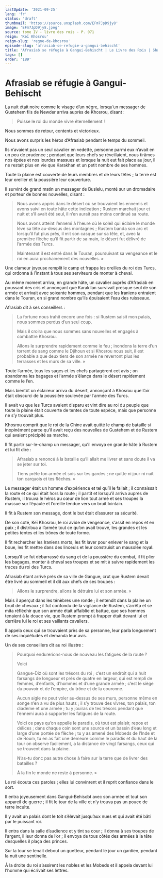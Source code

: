 ```yaml
---
lastUpdate: '2021-09-25'
lang: 'fr'
status: 'draft'
thumbnail: 'https://source.unsplash.com/EFm7JpD9jy8'
image: 'EFm7JpD9jy8.jpeg'
source: tome IV - livre des rois - P. 071
reign: 'Keï Khosrou'
reign-slug: 'regne-de-khosrou'
episode-slug: 'afrasiab-se-refugie-a-gangui-behischt'
title: 'Afrasiab se réfugie à Gangui-Behischt | Le Livre des Rois | Shâhnâmeh'
tags: []
order: '189'
---
```


<!-- LTeX: language=fr -->

# Afrasiab se réfugie à Gangui-Behischt

La nuit était noire comme le visage d’un nègre, lorsqu’un messager de Gustehem fils de Newder arriva auprès de Khosrou, disant :

> Puisse le roi du monde vivre éternellement !

Nous sommes de retour, contents et victorieux.

Nous avons surpris les héros d’Afrasiab pendant le temps du sommeil.

Ils n’avaient pas un seul cavalier en vedette, personne parmi eux n’avait en un peu de prudence ; pendant que leurs chefs se réveillaient, nous tirâmes nos épées et nos lourdes massues et lorsque la nuit eut fait place au jour, il ne restait plus en vie que Karakhan et un petit nombre de ses hommes.

Toute la plaine est couverte de leurs membres et de leurs têtes ; la terre est leur oreiller et la poussière leur couverture.

Il survint de grand matin un messager de Buslelu, monté sur un dromadaire et porteur de bonnes nouvelles, disant :

> Nous avons appris dans le désert où se trouvaient les ennemis et avons suivi en toute hâte cette indication ; Rustem marchait jour et nuit et s’il avait été seul, il n’en aurait pas moins continué sa route.
>
> Nous avons atteint l’ennemi à l’heure où le soleil qui éclaire le monde lève sa tête au-dessus des montagnes ; Rustem banda son arc et lorsqu’il fut plus près, il mit son casque sur sa tête, et, avec la première flèche qu’il fit partir de sa main, le désert fut délivré de l’armée des Turcs.
>
> Maintenant il est entré dans le Touran, poursuivant sa vengeance et le roi en aura prochainement des nouvelles. »

Une clameur joyeuse remplit le camp et frappa les oreilles du roi des Turcs, qui ordonna à l’instant à tous ses serviteurs de monter à cheval.

Au même moment arriva, en grande hâte, un cavalier auprès d’Afrasiab en poussant des cris et annonçant que Karakllan survivait presque seul de son armée et arrivait avec soixante hommes, pendant que les Iraniens entraient dans le Touran, en si grand nombre qu’ils épuisaient l’eau des ruisseaux.

Afrasiab dit à ses conseillers :

> La fortune nous trahit encore une fois : si Rustem saisit mon palais, nous sommes perdus d’un seul coup.
>
> Mais il croira que nous sommes sans nouvelles et engagés à combattre Khosrou.
>
> Allons le surprendre rapidement comme le feu ; inondons la terre d’un torrent de sang comme le Djihoun et si Khosrou nous suit, il est probable a que deux tiers de son armée ne reverront plus les terrasses et les murs de sa ville. »

Toute l’armée, tous les sages et les chefs partagèrent cet avis ; on abandonna les bagages et l’armée s’élança dans le désert rapidement comme le l’en.

Mais bientôt un éclaireur arriva du désert, annonçant à Khosrou que l’air était obscurci de la poussière soulevée par l’armée des Turcs.

Il avait vu que les Turcs avaient disparu et vint dire au roi du peuple que toute la plaine était couverte de tentes de toute espèce, mais que personne ne s’y trouvait plus.

Khosrou comprit que le roi de la Chine avait quitté le champ de bataille si inopinément parce qu’il avait reçu des nouvelles de Gustehem et de Rustem qui avaient précipité sa marche.

Il fit partir sur-le-champ un messager, qu’il envoya en grande hâte à Rustem et lui fit dire :

> Afrasiab a renoncé à la bataille qu’il allait me livrer et sans doute il va se jeter sur toi.
>
> Tiens prête ton armée et sois sur tes gardes ; ne quitte ni jour ni nuit ton carquois et tes flèches. »

Le messager était un homme d’expérience et tel qu’il le fallait ; il connaissait la route et ce qui était hors la route ; il partit et lorsqu’il arriva auprès de Rustem, il trouva le héros au cœur de lion tout armé et ses troupes la massue sur l’épaule et l’oreille tendue vers un bruit lointain.

Il fit à Rustem son message, dont le but était d’assurer sa sécurité.

De son côté, Keï Khosrou, le roi avide de vengeance, s’assit en repos et en paix ; il distribua à l’armée tout ce qu’on avait trouvé, les grandes et les petites tentes et les trônes de toute forme.

Il fit rechercher les Iraniens morts, les fit laver pour enlever le sang et la boue, les fit mettre dans des linceuls et leur construisit un mausolée royal.

Lorsqu’il se fut débarrassé du sang et de la poussière du combat, il fit plier les bagages, monter à cheval ses troupes et se mit à suivre rapidement les traces du roi des Turcs.

Afrasiab étant arrivé près de sa ville de Gangue, crut que Rustem devait être livré au sommeil et il dit aux chefs de ses troupes :

> Allons le surprendre, allons le détruire lui et son armée. »

Mais il aperçut dans les ténèbres une ronde ; il entendit dans la plaine un bruit de chevaux ; il fut confondu de la vigilance de Rustem, s’arrêta et se mita réfléchir que son armée était affaiblie et battue, que ses hommes tenaient à la douce vie, que Rustem prompt à frapper était devant lui et derrière lui le roi et ses vaillants cavaliers.

Il appela ceux qui se trouvaient près de sa personne, leur parla longuement de ses inquiétudes et demanda leur avis.

Un de ses conseillers dit au roi illustre :

> Pourquoi endurerions-nous de nouveau les fatigues de la route ?
>
> Voici
>
> Gangue-Diz où sont les trésors du roi ; c’est un endroit qui a huit farsangs de longueur et près de quatre en largeur, qui est rempli de femmes, d’enfants, d’hommes et d’une grande armée ; c’est le siège du pouvoir et de l’empire, du trône et de la couronne.
>
> Aucun aigle ne peut voler au-dessus de ses murs, personne même en songe n’en a vu de plus hauts ; il s’y trouve des vivres, ton palais, ton diadème et une armée ; tu y jouiras de tes trésors pendant que l’ennemi aura à supporter les fatigues de la route.
>
> Voici ce pays qu’on appelle le paradis, où tout est plaisir, repos et délices ; dans chaque coin sont une source et un bassin d’eau long et large d’une portée de flèche ; tu y as amené des Mobeds de l’Inde et de Roum, tu en as fait une demeure comme le paradis et du haut de la tour on observe facilement, a la distance de vingt farsangs, ceux qui se trouvent dans la plaine.
>
> N’as-tu donc pas autre chose à faire sur la terre que de livrer des batailles ?
>
> À la fin le monde ne reste à personne. »

Le roi écouta ces paroles ; elles lui convinrent et il reprit confiance dans le sort.

Il entra joyeusement dans Gangui-Behiscbt avec son armée et tout son appareil de guerre ; il fit le tour de la ville et n’y trouva pas un pouce de terre inculte.

Il y avait un palais dont le toit s’élevait jusqu’aux nues et qui avait été bâti par le puissant roi.

Il entra dans la salle d’audience et y tint sa cour ; il donna à ses troupes de l’argent, il leur donna de l’or ; il envoya de tous côtés des armées à la tête desquelles il plaça des princes.

Sur la tour se tenait debout un guetteur, pendant le jour un gardien, pendant la nuit une sentinelle.

À la droite du roi s’assirent les nobles et les Mobeds et il appela devant lui l’homme qui écrivait ses lettres.
